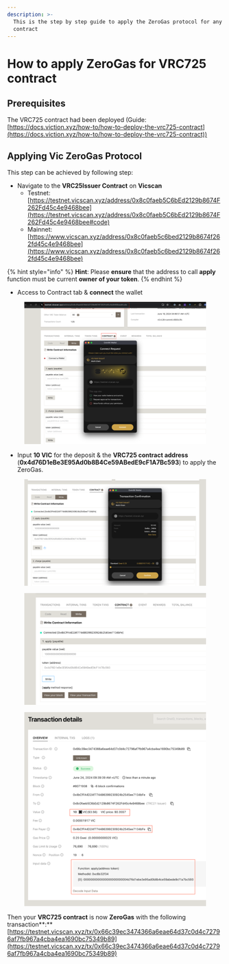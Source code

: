 ```yaml
---
description: >-
  This is the step by step guide to apply the ZeroGas protocol for any  VRC725
  contract
---
```


# How to apply ZeroGas for VRC725 contract

## Prerequisites

The VRC725 contract had been deployed (Guide: [https://docs.viction.xyz/how-to/how-to-deploy-the-vrc725-contract](https://docs.viction.xyz/how-to/how-to-deploy-the-vrc725-contract))

## Applying Vic ZeroGas Protocol

This step can be achieved by following step:

* Navigate to the **VRC25Issuer Contract** on **Vicscan**
  * Testnet: [https://testnet.vicscan.xyz/address/0x8c0faeb5C6bEd2129b8674F262Fd45c4e9468bee](https://testnet.vicscan.xyz/address/0x8c0faeb5C6bEd2129b8674F262Fd45c4e9468bee#code)
  * Mainnet:[https://www.vicscan.xyz/address/0x8c0faeb5c6bed2129b8674f262fd45c4e9468bee](https://www.vicscan.xyz/address/0x8c0faeb5c6bed2129b8674f262fd45c4e9468bee)

{% hint style="info" %}
**Hint**: Please **ensure** that the address to call **apply** function must be current **owner of your token**.
{% endhint %}

* Access to Contract tab & **connect** the wallet

<figure><img src="../.gitbook/assets/10 (1).png" alt=""><figcaption></figcaption></figure>

* Input **10 VIC** for the deposit & the **VRC725 contract address** (**0x4d76D1eBe3E95Ad0b8B4Ce59ABedE9cF1A7Bc593**) to apply the ZeroGas.

<figure><img src="../.gitbook/assets/11.png" alt=""><figcaption></figcaption></figure>

<figure><img src="../.gitbook/assets/12.png" alt=""><figcaption></figcaption></figure>

<figure><img src="../.gitbook/assets/13.png" alt=""><figcaption></figcaption></figure>

Then your **VRC725 contract** is now **ZeroGas** with the following transaction**:** [https://testnet.vicscan.xyz/tx/0x66c39ec3474366a6eae64d37c0d4c72796af7fb967a4cba4ea1690bc75349b89](https://testnet.vicscan.xyz/tx/0x66c39ec3474366a6eae64d37c0d4c72796af7fb967a4cba4ea1690bc75349b89)
